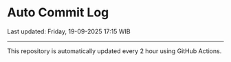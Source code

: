 # Auto Commit Log

Last updated: Friday, 19-09-2025 17:15 WIB

---

This repository is automatically updated every 2 hour using GitHub Actions.
